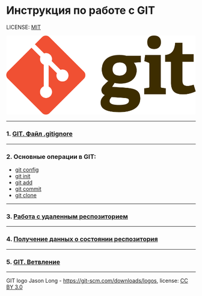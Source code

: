 # Инструкция по работе с GIT

LICENSE: [MIT](./license.md)

![git-logo](./GitLogo.png)

---
### 1. [GIT. Файл .gitignore](gitig.md "перейти к странице")
---
### 2. Основные операции в **GIT**:
  - [git config](config.md "перейти к странице")
  - [git init](init.md "перейти к странице")
  - [git add](add.md "перейти к странице")
  - [git commit](commit.md "перейти к странице")
  - [git clone](clone.md "перейти к странице")


---
### 3. [Работа с удаленным респозиторием](push.md "перейти к странице")

---
### 4. [Получение данных о состоянии респозитория](status.md "перейти кстранице")
---
### 5. [GIT. Ветвление](branch.md "перейти к странице")
---


GIT logo Jason Long - https://git-scm.com/downloads/logos, license: [СС BY 3.0](https://creativecommons.org/licenses/by/3.0/)